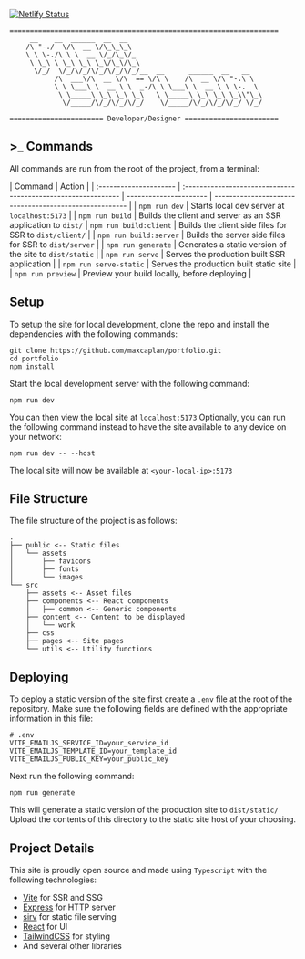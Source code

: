 [![Netlify Status](https://api.netlify.com/api/v1/badges/49f2ed15-a9df-4ec3-8085-6131915c8a86/deploy-status)](https://app.netlify.com/sites/maxcaplan/deploys)

    ==================================================================
         __    __  ______  __  __
        /\ "-./  \/\  __ \/\_\_\_\
        \ \ \-./\ \ \  __ \/_/\_\/_
         \ \_\ \ \_\ \_\ \_\/\_\/\_\
          \/_/  \/_/\/_/\/_/\/_/\/_/__  __      ______  __   __
               /\  ___\/\  __ \/\  == \/\ \    /\  __ \/\ "-.\ \
               \ \ \___\ \  __ \ \  _-/\ \ \___\ \  __ \ \ \-.  \
                \ \_____\ \_\ \_\ \_\   \ \_____\ \_\ \_\ \_\\"\_\
                 \/_____/\/_/\/_/\/_/    \/_____/\/_/\/_/\/_/ \/_/

    ======================= Developer/Designer =======================

## >\_ Commands

All commands are run from the root of the project, from a terminal:

| Command                | Action                                                        |
| :--------------------- | :------------------------------------------------------------ | ---------------------- | ------------------------------------------------------ |
| `npm run dev`          | Starts local dev server at `localhost:5173`                   |
| `npm run build`        | Builds the client and server as an SSR application to `dist/` | `npm run build:client` | Builds the client side files for SSR to `dist/client/` |
| `npm run build:server` | Builds the server side files for SSR to `dist/server`         |
| `npm run generate`     | Generates a static version of the site to `dist/static`       |
| `npm run serve`        | Serves the production built SSR application                   |
| `npm run serve-static` | Serves the production built static site                       |
| `npm run preview`      | Preview your build locally, before deploying                  |

## Setup

To setup the site for local development, clone the repo and install the dependencies with the following commands:

```
git clone https://github.com/maxcaplan/portfolio.git
cd portfolio
npm install
```

Start the local development server with the following command:

```
npm run dev
```

You can then view the local site at `localhost:5173`
Optionally, you can run the following command instead to have the site available to any device on your network:

```
npm run dev -- --host
```

The local site will now be available at `<your-local-ip>:5173`

## File Structure

The file structure of the project is as follows:

```
.
├── public <-- Static files
│   └── assets
│       ├── favicons
│       ├── fonts
│       └── images
└── src
    ├── assets <-- Asset files
    ├── components <-- React components
    │   ├── common <-- Generic components
    ├── content <-- Content to be displayed
    │   └── work
    ├── css
    ├── pages <-- Site pages
    └── utils <-- Utility functions
```

## Deploying

To deploy a static version of the site first create a `.env` file at the root of the repository. Make sure the following fields are defined with the appropriate information in this file:

```
# .env
VITE_EMAILJS_SERVICE_ID=your_service_id
VITE_EMAILJS_TEMPLATE_ID=your_template_id
VITE_EMAILJS_PUBLIC_KEY=your_public_key
```

Next run the following command:

```
npm run generate
```

This will generate a static version of the production site to `dist/static/`
Upload the contents of this directory to the static site host of your choosing.

## Project Details

This site is proudly open source and made using `Typescript` with the following technologies:

- [Vite](https://vitejs.dev/) for SSR and SSG
- [Express](https://expressjs.com/) for HTTP server
- [sirv](https://github.com/lukeed/sirv) for static file serving
- [React](https://react.dev/) for UI
- [TailwindCSS](https://tailwindcss.com/) for styling
- And several other libraries
